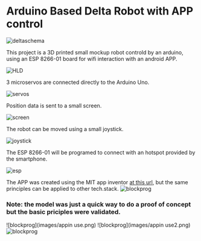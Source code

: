 # Arduino Based Delta Robot with APP control

![deltaschema](images/deltabotschema.png)



This project is a 3D printed small mockup robot controld by an arduino, using an ESP 8266-01 board for wifi interaction with an android APP. 

![HLD](images/hld.png)



3 microservos are connected directly to the Arduino Uno.

![servos](images/servos.png)



Position data is sent to a small screen.

![screen](images/screen.png)



The robot can be moved using a small joystick.

![joystick](images/joystick.png)



The ESP 8266-01 will be programed to connect with an hotspot provided by the smartphone.

![esp](images/ESP8266.png)



The APP was created using the MIT app inventor [at this url](https://appinventor.mit.edu/), but the same principles can be applied to other tech.stack.
![blockprog](images/blockprogram.PNG)


### Note: the model was just a quick way to do a proof of concept but the basic priciples were validated.

![blockprog](images/appin use.png) ![blockprog](images/appin use2.png) ![blockprog](images/joystickUse.PNG)
